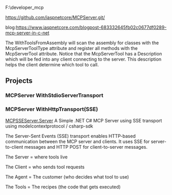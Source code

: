 
F:\developer_mcp

https://github.com/iaspnetcore/MCPServer.git/

blog:https://www.iaspnetcore.com/blogpost-683332645fb02c0677df0289-mcp-server-in-c-net




The WithToolsFromAssembly will scan the assembly for classes with the McpServerToolType attribute and register all methods with the McpServerTool attribute. Notice that the McpServerTool has a Description which will be fed into any client connecting to the server. This description helps the client determine which tool to call.

## Projects

### MCPServer WithStdioServerTransport

### MCPServer WithHttpTransport(SSE)

[MCPSSEServer.Server](https://github.com/iaspnetcore/MCPServer/tree/master/src/MCPSSEServer.Server) A Simple .NET C# MCP Server using SSE transport using modelcontextprotocol / csharp-sdk



The Server-Sent Events (SSE) transport enables HTTP-based communication between the MCP server and clients. It uses SSE for server-to-client messages and HTTP POST for client-to-server messages.



The Server = where tools live

The Client = who sends tool requests

The Agent = The customer (who decides what tool to use)

The Tools = The recipes (the code that gets executed)